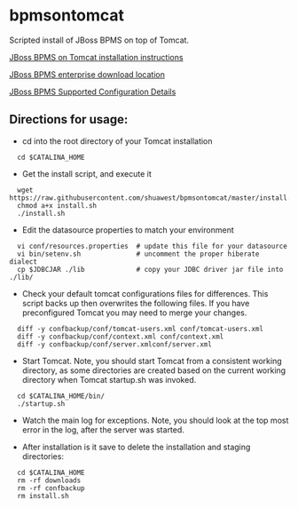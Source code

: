bpmsontomcat
============

Scripted install of JBoss BPMS on top of Tomcat.

[JBoss BPMS on Tomcat installation instructions](https://access.redhat.com/documentation/en-US/Red_Hat_JBoss_BPM_Suite/6.0/html-single/Installation_Guide/index.html#sect-The_generic_deployable_bundle_installation)

[JBoss BPMS enterprise download location](https://access.redhat.com/jbossnetwork/restricted/softwareDownload.html?softwareId=30833)

[JBoss BPMS Supported Configuration Details](https://access.redhat.com/articles/704703)


## Directions for usage: 

* cd into the root directory of your Tomcat installation

```
  cd $CATALINA_HOME
```  

* Get the install script, and execute it

```
  wget https://raw.githubusercontent.com/shuawest/bpmsontomcat/master/install.sh
  chmod a+x install.sh
  ./install.sh
```  

* Edit the datasource properties to match your environment

```
  vi conf/resources.properties  # update this file for your datasource
  vi bin/setenv.sh              # uncomment the proper hiberate dialect
  cp $JDBCJAR ./lib             # copy your JDBC driver jar file into ./lib/
```  

* Check your default tomcat configurations files for differences.  This script backs up then overwrites the following files. If you have preconfigured Tomcat you may need to merge your changes.

```
  diff -y confbackup/conf/tomcat-users.xml conf/tomcat-users.xml
  diff -y confbackup/conf/context.xml conf/context.xml
  diff -y confbackup/conf/server.xmlconf/server.xml
```

* Start Tomcat.  Note, you should start Tomcat from a consistent working directory, as some directories are created based on the current working directory when Tomcat startup.sh was invoked.

```
  cd $CATALINA_HOME/bin/
  ./startup.sh
```

* Watch the main log for exceptions. Note, you should look at the top most error in the log, after the server was started.

* After installation is it save to delete the installation and staging directories:

```
  cd $CATALINA_HOME
  rm -rf downloads
  rm -rf confbackup
  rm install.sh
```

